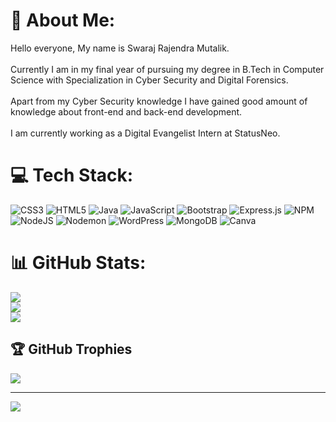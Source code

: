 # 💫 About Me:
Hello everyone, My name is Swaraj Rajendra Mutalik.<br><br>Currently I am in my final year of pursuing my degree in B.Tech in Computer Science with Specialization in Cyber Security and Digital Forensics.<br><br>Apart from my Cyber Security knowledge I have gained good amount of knowledge about front-end and back-end development.<br><br>I am currently working as a Digital Evangelist Intern at StatusNeo.


# 💻 Tech Stack:
![CSS3](https://img.shields.io/badge/css3-%231572B6.svg?style=for-the-badge&logo=css3&logoColor=white) ![HTML5](https://img.shields.io/badge/html5-%23E34F26.svg?style=for-the-badge&logo=html5&logoColor=white) ![Java](https://img.shields.io/badge/java-%23ED8B00.svg?style=for-the-badge&logo=openjdk&logoColor=white) ![JavaScript](https://img.shields.io/badge/javascript-%23323330.svg?style=for-the-badge&logo=javascript&logoColor=%23F7DF1E) ![Bootstrap](https://img.shields.io/badge/bootstrap-%238511FA.svg?style=for-the-badge&logo=bootstrap&logoColor=white) ![Express.js](https://img.shields.io/badge/express.js-%23404d59.svg?style=for-the-badge&logo=express&logoColor=%2361DAFB) ![NPM](https://img.shields.io/badge/NPM-%23CB3837.svg?style=for-the-badge&logo=npm&logoColor=white) ![NodeJS](https://img.shields.io/badge/node.js-6DA55F?style=for-the-badge&logo=node.js&logoColor=white) ![Nodemon](https://img.shields.io/badge/NODEMON-%23323330.svg?style=for-the-badge&logo=nodemon&logoColor=%BBDEAD) ![WordPress](https://img.shields.io/badge/WordPress-%23117AC9.svg?style=for-the-badge&logo=WordPress&logoColor=white) ![MongoDB](https://img.shields.io/badge/MongoDB-%234ea94b.svg?style=for-the-badge&logo=mongodb&logoColor=white) ![Canva](https://img.shields.io/badge/Canva-%2300C4CC.svg?style=for-the-badge&logo=Canva&logoColor=white)
# 📊 GitHub Stats:
![](https://github-readme-stats.vercel.app/api?username=swarajmutalik&theme=dark&hide_border=false&include_all_commits=false&count_private=false)<br/>
![](https://github-readme-streak-stats.herokuapp.com/?user=swarajmutalik&theme=dark&hide_border=false)<br/>
![](https://github-readme-stats.vercel.app/api/top-langs/?username=swarajmutalik&theme=dark&hide_border=false&include_all_commits=false&count_private=false&layout=compact)

## 🏆 GitHub Trophies
![](https://github-profile-trophy.vercel.app/?username=swarajmutalik&theme=radical&no-frame=false&no-bg=false&margin-w=4)

---
[![](https://visitcount.itsvg.in/api?id=swarajmutalik&icon=6&color=2)](https://visitcount.itsvg.in)

<!-- Proudly created with GPRM ( https://gprm.itsvg.in ) -->
